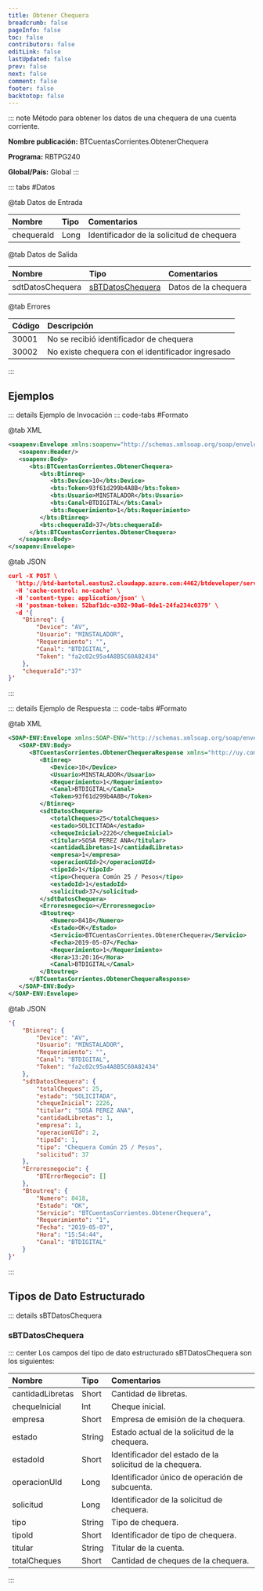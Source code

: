 ```yaml
---
title: Obtener Chequera
breadcrumb: false
pageInfo: false
toc: false
contributors: false
editLink: false
lastUpdated: false
prev: false
next: false
comment: false
footer: false
backtotop: false
---
```


<!-- ABRE DATOS DEL MÉTODO -->
::: note Método para obtener los datos de una chequera de una cuenta corriente.

**Nombre publicación:** BTCuentasCorrientes.ObtenerChequera

**Programa:** RBTPG240

**Global/País:** Global
:::
<!-- CIERRA DATOS DEL MÉTODO -->

<!-- ABRE TABLA DE DATOS -->
::: tabs #Datos 

@tab Datos de Entrada

Nombre | Tipo | Comentarios
:--------- | :--------- | :---------
chequeraId | Long | Identificador de la solicitud de chequera

@tab Datos de Salida

Nombre | Tipo | Comentarios
:--------- | :----------- | :-----------
sdtDatosChequera | [sBTDatosChequera](#sbtdatoschequera) | Datos de la chequera

@tab Errores

Código | Descripción
:--------- | :-----------
30001 | No se recibió identificador de chequera
30002 | No existe chequera con el identificador ingresado
::: 
<!-- CIERRA TABLA DE DATOS -->

## **Ejemplos**

<!-- ABRE EJEMPLO DE INVOCACIÓN -->
::: details Ejemplo de Invocación 
::: code-tabs #Formato

@tab XML
```xml
<soapenv:Envelope xmlns:soapenv="http://schemas.xmlsoap.org/soap/envelope/" xmlns:bts="http://uy.com.dlya.bantotal/BTSOA/">
   <soapenv:Header/>
   <soapenv:Body>
      <bts:BTCuentasCorrientes.ObtenerChequera>
         <bts:Btinreq>
            <bts:Device>10</bts:Device>
            <bts:Token>93f61d299b4A8B</bts:Token>
            <bts:Usuario>MINSTALADOR</bts:Usuario>
            <bts:Canal>BTDIGITAL</bts:Canal>
            <bts:Requerimiento>1</bts:Requerimiento>
         </bts:Btinreq>
         <bts:chequeraId>37</bts:chequeraId>
      </bts:BTCuentasCorrientes.ObtenerChequera>
   </soapenv:Body>
</soapenv:Envelope>
```

@tab JSON
```json
curl -X POST \
  'http://btd-bantotal.eastus2.cloudapp.azure.com:4462/btdeveloper/servlet/com.dlya.bantotal.odwsbt_BTCuentasCorrientes_v1?ObtenerChequera' \
  -H 'cache-control: no-cache' \
  -H 'content-type: application/json' \
  -H 'postman-token: 52baf1dc-e302-90a6-0de1-24fa234c0379' \
  -d '{
	"Btinreq": {
		"Device": "AV",
		"Usuario": "MINSTALADOR",
		"Requerimiento": "",
		"Canal": "BTDIGITAL",
		"Token": "fa2c02c95a4A8B5C60A82434"
	},
	"chequeraId":"37"
}'
```
:::
<!-- CIERRA EJEMPLO DE INVOCACIÓN -->

<!-- ABRE EJEMPLO DE RESPUESTA -->
::: details Ejemplo de Respuesta 
::: code-tabs #Formato

@tab XML
```xml
<SOAP-ENV:Envelope xmlns:SOAP-ENV="http://schemas.xmlsoap.org/soap/envelope/" xmlns:xsd="http://www.w3.org/2001/XMLSchema" xmlns:SOAP-ENC="http://schemas.xmlsoap.org/soap/encoding/" xmlns:xsi="http://www.w3.org/2001/XMLSchema-instance">
   <SOAP-ENV:Body>
      <BTCuentasCorrientes.ObtenerChequeraResponse xmlns="http://uy.com.dlya.bantotal/BTSOA/">
         <Btinreq>
            <Device>10</Device>
            <Usuario>MINSTALADOR</Usuario>
            <Requerimiento>1</Requerimiento>
            <Canal>BTDIGITAL</Canal>
            <Token>93f61d299b4A8B</Token>
         </Btinreq>
         <sdtDatosChequera>
            <totalCheques>25</totalCheques>
            <estado>SOLICITADA</estado>
            <chequeInicial>2226</chequeInicial>
            <titular>SOSA PEREZ ANA</titular>
            <cantidadLibretas>1</cantidadLibretas>
            <empresa>1</empresa>
            <operacionUId>2</operacionUId>
            <tipoId>1</tipoId>
            <tipo>Chequera Común 25 / Pesos</tipo>
            <estadoId>1</estadoId>
            <solicitud>37</solicitud>
         </sdtDatosChequera>
         <Erroresnegocio></Erroresnegocio>
         <Btoutreq>
            <Numero>8418</Numero>
            <Estado>OK</Estado>
            <Servicio>BTCuentasCorrientes.ObtenerChequera</Servicio>
            <Fecha>2019-05-07</Fecha>
            <Requerimiento>1</Requerimiento>
            <Hora>13:20:16</Hora>
            <Canal>BTDIGITAL</Canal>
         </Btoutreq>
      </BTCuentasCorrientes.ObtenerChequeraResponse>
   </SOAP-ENV:Body>
</SOAP-ENV:Envelope>
```

@tab JSON
```json
'{
	"Btinreq": {
		"Device": "AV",
		"Usuario": "MINSTALADOR",
		"Requerimiento": "",
		"Canal": "BTDIGITAL",
		"Token": "fa2c02c95a4A8B5C60A82434"
	},
	"sdtDatosChequera": {
		"totalCheques": 25,
		"estado": "SOLICITADA",
		"chequeInicial": 2226,
		"titular": "SOSA PEREZ ANA",
		"cantidadLibretas": 1,
		"empresa": 1,
		"operacionUId": 2,
		"tipoId": 1,
		"tipo": "Chequera Común 25 / Pesos",
		"solicitud": 37  
	},
    "Erroresnegocio": {
        "BTErrorNegocio": []
    },
    "Btoutreq": {
        "Numero": 8418,
        "Estado": "OK",
        "Servicio": "BTCuentasCorrientes.ObtenerChequera",
        "Requerimiento": "1",
        "Fecha": "2019-05-07",
        "Hora": "15:54:44",
        "Canal": "BTDIGITAL"
    }
}'
```
:::
<!-- CIERRA EJEMPLO DE RESPUESTA -->

## **Tipos de Dato Estructurado**

<!-- ABRE SDT -->
::: details sBTDatosChequera  

### sBTDatosChequera

::: center 
Los campos del tipo de dato estructurado sBTDatosChequera son los siguientes: 

Nombre | Tipo | Comentarios 
:--------- | :----------- | :----------- 
cantidadLibretas | Short | Cantidad de libretas. 
chequeInicial | Int | Cheque inicial.
empresa | Short | Empresa de emisión de la chequera. 
estado | String | Estado actual de la solicitud de la chequera. 
estadoId | Short | Identificador del estado de la solicitud de la chequera. 
operacionUId | Long | Identificador único de operación de subcuenta. 
solicitud | Long | Identificador de la solicitud de chequera. 
tipo | String | Tipo de chequera. 
tipoId | Short | Identificador de tipo de chequera.
titular | String | Titular de la cuenta. 
totalCheques | Short | Cantidad de cheques de la chequera.
:::
<!-- CIERRA SDT -->
